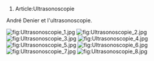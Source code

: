 1.  Article:Ultrasonoscopie

André Denier et l'ultrasonoscopie.

![](Ultrasonoscopie_1.jpg "fig:Ultrasonoscopie_1.jpg")
![](Ultrasonoscopie_2.jpg "fig:Ultrasonoscopie_2.jpg")
![](Ultrasonoscopie_3.jpg "fig:Ultrasonoscopie_3.jpg")
![](Ultrasonoscopie_4.jpg "fig:Ultrasonoscopie_4.jpg")
![](Ultrasonoscopie_5.jpg "fig:Ultrasonoscopie_5.jpg")
![](Ultrasonoscopie_6.jpg "fig:Ultrasonoscopie_6.jpg")
![](Ultrasonoscopie_7.jpg "fig:Ultrasonoscopie_7.jpg")
![](Ultrasonoscopie_8.jpg "fig:Ultrasonoscopie_8.jpg")
